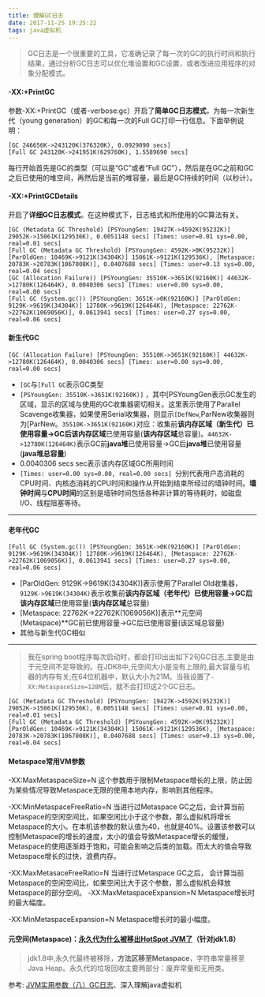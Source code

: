 ```yaml
---
title: 理解GC日志
date: 2017-11-25 19:25:22
tags: java虚拟机
---
```


> GC日志是一个很重要的工具，它准确记录了每一次的GC的执行时间和执行结果，通过分析GC日志可以优化堆设置和GC设置，或者改进应用程序的对象分配模式。

#### -XX:+PrintGC

参数-XX:+PrintGC（或者-verbose:gc）开启了**简单GC日志模式**，为每一次新生代（young generation）的GC和每一次的Full GC打印一行信息。下面举例说明：

```
[GC 246656K->243120K(376320K), 0.0929090 secs]
[Full GC 243120K->241951K(629760K), 1.5589690 secs]
```
每行开始首先是GC的类型（可以是“GC”或者“Full GC”），然后是在GC之前和GC之后已使用的堆空间，再然后是当前的堆容量，最后是GC持续的时间（以秒计）。

#### -XX:+PrintGCDetails
开启了**详细GC日志模式**。在这种模式下，日志格式和所使用的GC算法有关。
```
[GC (Metadata GC Threshold) [PSYoungGen: 19427K->4592K(95232K)] 29052K->15061K(129536K), 0.0051148 secs] [Times: user=0.01 sys=0.00, real=0.01 secs] 
[Full GC (Metadata GC Threshold) [PSYoungGen: 4592K->0K(95232K)] [ParOldGen: 10469K->9121K(34304K)] 15061K->9121K(129536K), [Metaspace: 20783K->20783K(1067008K)], 0.0407688 secs] [Times: user=0.13 sys=0.00, real=0.04 secs] 
[GC (Allocation Failure)) [PSYoungGen: 35510K->3651K(92160K)] 44632K->12780K(126464K), 0.0040306 secs] [Times: user=0.00 sys=0.00, real=0.00 secs] 
[Full GC (System.gc()) [PSYoungGen: 3651K->0K(92160K)] [ParOldGen: 9129K->9619K(34304K)] 12780K->9619K(126464K), [Metaspace: 22762K->22762K(1069056K)], 0.0613941 secs] [Times: user=0.27 sys=0.00, real=0.06 secs] 
```

#### 新生代GC
```
[GC (Allocation Failure) [PSYoungGen: 35510K->3651K(92160K)] 44632K->12780K(126464K), 0.0040306 secs] [Times: user=0.00 sys=0.00, real=0.00 secs] 
```
- `[GC`与`[Full GC`表示GC类型
- `[PSYoungGen: 35510K->3651K(92160K)]` ，其中[PSYoungGen表示GC发生的区域，显示的区域与使用的GC收集器密切相关。这里表示使用了Parallel Scavenge收集器，如果使用Serial收集器，则显示`[DefNew`,ParNew收集器则为[ParNew。`35510K->3651K(92160K)`对应：收集前**该内存区域（新生代）**已使用容量->GC后**该内存区域**已使用容量(**该内存区域**总容量)。`44632K->12780K(126464K)`表示GC前**java堆**已使用容量->GC后**java堆**已使用容量(**java堆总容量**)
- 0.0040306 secs sec表示该内存区域GC所用时间
- `[Times: user=0.00 sys=0.00, real=0.00 secs] `分别代表用户态消耗的CPU时间、内核态消耗的CPU时间和操作从开始到结束所经过的墙钟时间。**墙钟时间**与**CPU时间**的区别是墙钟时间包括各种非计算的等待耗时，如磁盘I/O、线程阻塞等待。
<!--more-->
---
#### 老年代GC

```
[Full GC (System.gc()) [PSYoungGen: 3651K->0K(92160K)] [ParOldGen: 9129K->9619K(34304K)] 12780K->9619K(126464K), [Metaspace: 22762K->22762K(1069056K)], 0.0613941 secs] [Times: user=0.27 sys=0.00, real=0.06 secs] 
```
- [ParOldGen: 9129K->9619K(34304K)]表示使用了Parallel Old收集器，` 9129K->9619K(34304K)`表示收集前**该内存区域（老年代）**已使用容量->GC后**该内存区域**已使用容量(**该内存区域**总容量)
- [Metaspace: 22762K->22762K(1069056K)]表示**元空间(Metaspace)**GC前已使用容量->GC后已使用容量(该区域总容量)
- 其他与新生代GC相似
---

> 我在spring boot程序每次启动时，都会打印出出如下2句GC日志,主要是由于元空间不足导致的。在JDK8中,元空间大小是没有上限的,最大容量与机器的内存有关;在64位机器中，默认大小为21M。当我设置了`-XX:MetaspaceSize=128M`后，就不会打印这2个GC日志。

```
[GC (Metadata GC Threshold) [PSYoungGen: 19427K->4592K(95232K)] 29052K->15061K(129536K), 0.0051148 secs] [Times: user=0.01 sys=0.00, real=0.01 secs] 
[Full GC (Metadata GC Threshold) [PSYoungGen: 4592K->0K(95232K)] [ParOldGen: 10469K->9121K(34304K)] 15061K->9121K(129536K), [Metaspace: 20783K->20783K(1067008K)], 0.0407688 secs] [Times: user=0.13 sys=0.00, real=0.04 secs] 
```
#### Metaspace常用VM参数
-XX:MaxMetaspaceSize=N 
这个参数用于限制Metaspace增长的上限，防止因为某些情况导致Metaspace无限的使用本地内存，影响到其他程序。

-XX:MinMetaspaceFreeRatio=N 
当进行过Metaspace GC之后，会计算当前Metaspace的空闲空间比，如果空闲比小于这个参数，那么虚拟机将增长Metaspace的大小。在本机该参数的默认值为40，也就是40%。设置该参数可以控制Metaspace的增长的速度，太小的值会导致Metaspace增长的缓慢，Metaspace的使用逐渐趋于饱和，可能会影响之后类的加载。而太大的值会导致Metaspace增长的过快，浪费内存。

-XX:MaxMetasaceFreeRatio=N 
当进行过Metaspace GC之后， 会计算当前Metaspace的空闲空间比，如果空闲比大于这个参数，那么虚拟机会释放Metaspace的部分空间。
-XX:MaxMetaspaceExpansion=N 
Metaspace增长时的最大幅度。

-XX:MinMetaspaceExpansion=N 
Metaspace增长时的最小幅度。

#### 元空间(Metaspace)：[永久代为什么被移出HotSpot JVM了](http://www.sczyh30.com/posts/Java/jvm-metaspace/)（针对jdk1.8）
> jdk1.8中,永久代最终被移除，**方法区移至Metaspace**，字符串常量移至Java Heap。永久代的垃圾回收主要两部分：废弃常量和无用类。


参考: [JVM实用参数（八）GC日志](http://ifeve.com/useful-jvm-flags-part-8-gc-logging/)、深入理解java虚拟机